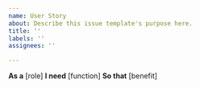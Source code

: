 ```yaml
---
name: User Story
about: Describe this issue template's purpose here.
title: ''
labels: ''
assignees: ''

---
```


**As a** [role]
**I need** [function] 
**So that** [benefit]
